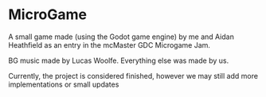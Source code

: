# MicroGame 

A small game made (using the Godot game engine) by me and Aidan Heathfield as an entry in the mcMaster GDC Microgame Jam.

BG music made by Lucas Woolfe. Everything else was made by us.

Currently, the project is considered finished, however we may still add more implementations or small updates
